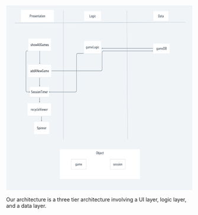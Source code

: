 <img src="Architecture.png"  width="800" height="500">

Our architecture is a three tier architecture involving a UI layer, logic layer, and a data layer.
